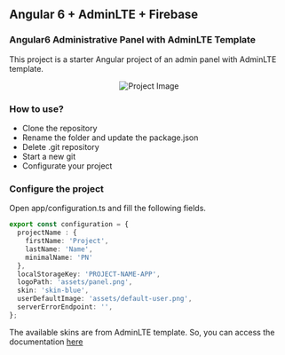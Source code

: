 ## Angular 6 + AdminLTE + Firebase

### Angular6 Administrative Panel with AdminLTE Template

This project is a starter Angular project of an admin panel with AdminLTE template.


<p align="center">
  <img src="project-image.png" alt="Project Image">
</p>

### How to use?

* Clone the repository
* Rename the folder and update the package.json
* Delete .git repository
* Start a new git
* Configurate your project

### Configure the project

Open app/configuration.ts and fill the following fields.
```typescript
export const configuration = {
  projectName : {
    firstName: 'Project',
    lastName: 'Name',
    minimalName: 'PN'
  },
  localStorageKey: 'PROJECT-NAME-APP',
  logoPath: 'assets/panel.png',
  skin: 'skin-blue',
  userDefaultImage: 'assets/default-user.png',
  serverErrorEndpoint: '',
};
```
The available skins are from AdminLTE template. So, you can access the documentation [here](https://adminlte.io/themes/AdminLTE/documentation/index.html)